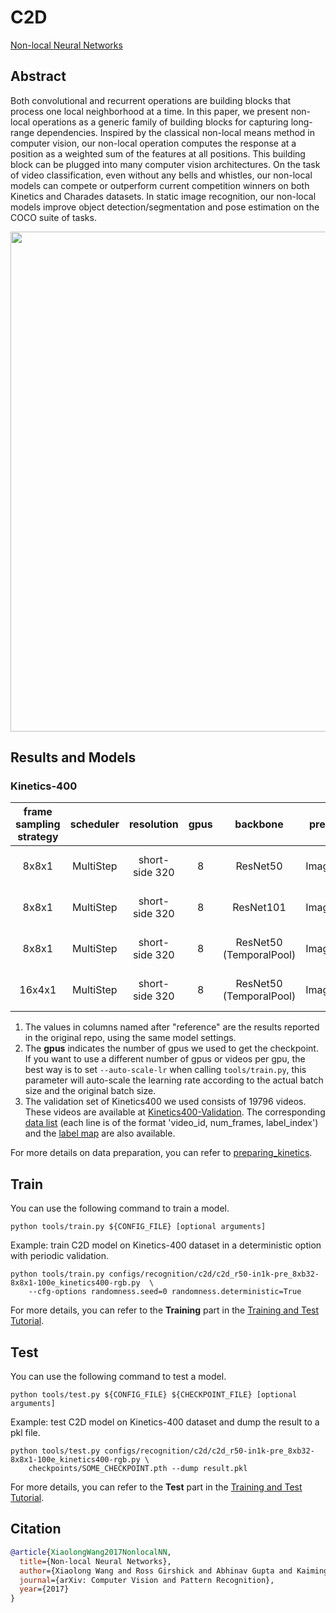 # C2D

<!-- [ALGORITHM] -->

[Non-local Neural Networks](https://arxiv.org/abs/1711.07971)

## Abstract

<!-- [ABSTRACT] -->

Both convolutional and recurrent operations are building blocks that process one local neighborhood at a time. In this paper, we present non-local operations as a generic family of building blocks for capturing long-range dependencies. Inspired by the classical non-local means method in computer vision, our non-local operation computes the response at a position as a weighted sum of the features at all positions. This building block can be plugged into many computer vision architectures. On the task of video classification, even without any bells and whistles, our non-local models can compete or outperform current competition winners on both Kinetics and Charades datasets. In static image recognition, our non-local models improve object detection/segmentation and pose estimation on the COCO suite of tasks.

<!-- [IMAGE] -->

<div align=center>
<img src="https://user-images.githubusercontent.com/37479394/195281946-b70c76fd-d424-4371-95cf-09f51f20eda0.jpg" width="800"/>

</div>

## Results and Models

### Kinetics-400

| frame sampling strategy | scheduler |   resolution   | gpus |   backbone    | pretrain | top1 acc | top5 acc |   reference top1 acc    |   reference top5 acc    |  testing protocol  | gpu_mem(M) | FLOPs | params |   config    |   ckpt    |   log    |
| :---------------------: | :-------: | :------------: | :--: | :-----------: | :------: | :------: | :------: | :---------------------: | :---------------------: | :----------------: | :--------: | :---: | :----: | :---------: | :-------: | :------: |
|          8x8x1          | MultiStep | short-side 320 |  8   | ResNet50<br>  | ImageNet |  73.16   |  90.88   | 67.2<br>[\[PySlowFast\]](https://github.com/facebookresearch/SlowFast/blob/main/MODEL_ZOO.md#kinetics-400-and-600) | 87.8<br>[\[PySlowFast\]](https://github.com/facebookresearch/SlowFast/blob/main/MODEL_ZOO.md#kinetics-400-and-600) | 10 clips x 3 crops |   21547    |  33G  | 24.3M  | [config](/configs/recognition/c2d/c2d_r50-in1k-pre-nopool_8xb32-8x8x1-100e_kinetics400-rgb.py) | [ckpt](https://download.openmmlab.com/mmaction/v1.0/recognition/c2d/c2d_r50-in1k-pre-nopool_8xb32-8x8x1-100e_kinetics400-rgb/c2d_r50-in1k-pre-nopool_8xb32-8x8x1-100e_kinetics400-rgb_20221027-e0227b22.pth) | [log](https://download.openmmlab.com/mmaction/v1.0/recognition/c2d/c2d_r50-in1k-pre-nopool_8xb32-8x8x1-100e_kinetics400-rgb/c2d_r50-in1k-pre-nopool_8xb32-8x8x1-100e_kinetics400-rgb.log) |
|          8x8x1          | MultiStep | short-side 320 |  8   | ResNet101<br> | ImageNet |  74.57   |  91.60   |            x            |            x            | 10 clips x 3 crops |   31836    |  63G  | 43.3M  | [config](/configs/recognition/c2d/c2d_r101-in1k-pre-nopool_8xb32-8x8x1-100e_kinetics400-rgb.py) | [ckpt](https://download.openmmlab.com/mmaction/v1.0/recognition/c2d/c2d_r101-in1k-pre-nopool_8xb32-8x8x1-100e_kinetics400-rgb/c2d_r101-in1k-pre-nopool_8xb32-8x8x1-100e_kinetics400-rgb_20221027-557bd8bc.pth) | [log](https://download.openmmlab.com/mmaction/v1.0/recognition/c2d/c2d_r101-in1k-pre-nopool_8xb32-8x8x1-100e_kinetics400-rgb/c2d_r101-in1k-pre-nopool_8xb32-8x8x1-100e_kinetics400-rgb.log) |
|          8x8x1          | MultiStep | short-side 320 |  8   | ResNet50<br>(TemporalPool) | ImageNet |  73.57   |  90.96   | 71.9<br>[\[Non-Local\]](https://github.com/facebookresearch/video-nonlocal-net#modifications-for-improving-speed) | 90.0<br>[\[Non-Local\]](https://github.com/facebookresearch/video-nonlocal-net#modifications-for-improving-speed) | 10 clips x 3 crops |   17006    |  19G  | 24.3M  | [config](/configs/recognition/c2d/c2d_r50-in1k-pre_8xb32-8x8x1-100e_kinetics400-rgb.py) | [ckpt](https://download.openmmlab.com/mmaction/v1.0/recognition/c2d/c2d_r50-in1k-pre_8xb32-8x8x1-100e_kinetics400-rgb/c2d_r50-in1k-pre_8xb32-8x8x1-100e_kinetics400-rgb_20221027-3ca304fa.pth) | [log](https://download.openmmlab.com/mmaction/v1.0/recognition/c2d/c2d_r50-in1k-pre_8xb32-8x8x1-100e_kinetics400-rgb/c2d_r50-in1k-pre_8xb32-8x8x1-100e_kinetics400-rgb.log) |
|         16x4x1          | MultiStep | short-side 320 |  8   | ResNet50<br>(TemporalPool) | ImageNet |  74.54   |  91.76   |            x            |            x            | 10 clips x 3 crops |   33630    |  39G  | 24.3M  | [config](/configs/recognition/c2d/c2d_r50-in1k-pre_8xb32-16x4x1-100e_kinetics400-rgb.py) | [ckpt](https://download.openmmlab.com/mmaction/v1.0/recognition/c2d/c2d_r50-in1k-pre_8xb32-16x4x1-100e_kinetics400-rgb/c2d_r50-in1k-pre_8xb32-16x4x1-100e_kinetics400-rgb_20221027-5f382a43.pth) | [log](https://download.openmmlab.com/mmaction/v1.0/recognition/c2d/c2d_r50-in1k-pre_8xb32-16x4x1-100e_kinetics400-rgb/c2d_r50-in1k-pre_8xb32-16x4x1-100e_kinetics400-rgb.log) |

1. The values in columns named after "reference" are the results reported in the original repo, using the same model settings.
2. The **gpus** indicates the number of gpus we used to get the checkpoint. If you want to use a different number of gpus or videos per gpu, the best way is to set `--auto-scale-lr` when calling `tools/train.py`, this parameter will auto-scale the learning rate according to the actual batch size and the original batch size.
3. The validation set of Kinetics400 we used consists of 19796 videos. These videos are available at [Kinetics400-Validation](https://mycuhk-my.sharepoint.com/:u:/g/personal/1155136485_link_cuhk_edu_hk/EbXw2WX94J1Hunyt3MWNDJUBz-nHvQYhO9pvKqm6g39PMA?e=a9QldB). The corresponding [data list](https://download.openmmlab.com/mmaction/dataset/k400_val/kinetics_val_list.txt) (each line is of the format 'video_id, num_frames, label_index') and the [label map](https://download.openmmlab.com/mmaction/dataset/k400_val/kinetics_class2ind.txt) are also available.

For more details on data preparation, you can refer to [preparing_kinetics](/tools/data/kinetics/README.md).

## Train

You can use the following command to train a model.

```shell
python tools/train.py ${CONFIG_FILE} [optional arguments]
```

Example: train C2D model on Kinetics-400 dataset in a deterministic option with periodic validation.

```shell
python tools/train.py configs/recognition/c2d/c2d_r50-in1k-pre_8xb32-8x8x1-100e_kinetics400-rgb.py  \
    --cfg-options randomness.seed=0 randomness.deterministic=True
```

For more details, you can refer to the **Training** part in the [Training and Test Tutorial](/docs/en/user_guides/4_train_test.md).

## Test

You can use the following command to test a model.

```shell
python tools/test.py ${CONFIG_FILE} ${CHECKPOINT_FILE} [optional arguments]
```

Example: test C2D model on Kinetics-400 dataset and dump the result to a pkl file.

```shell
python tools/test.py configs/recognition/c2d/c2d_r50-in1k-pre_8xb32-8x8x1-100e_kinetics400-rgb.py \
    checkpoints/SOME_CHECKPOINT.pth --dump result.pkl
```

For more details, you can refer to the **Test** part in the [Training and Test Tutorial](/docs/en/user_guides/4_train_test.md).

## Citation

```BibTeX
@article{XiaolongWang2017NonlocalNN,
  title={Non-local Neural Networks},
  author={Xiaolong Wang and Ross Girshick and Abhinav Gupta and Kaiming He},
  journal={arXiv: Computer Vision and Pattern Recognition},
  year={2017}
}
```
